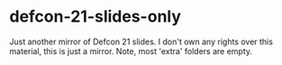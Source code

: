 # defcon-21-slides-only
Just another mirror of Defcon 21 slides. I don't own any rights over this material, this is just a mirror. Note, most 'extra' folders are empty.  
